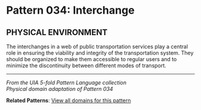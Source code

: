 # Pattern 034: Interchange

## PHYSICAL ENVIRONMENT

The interchanges in a web of public transportation services play a central role in ensuring the viability and integrity of the transportation system. They should be organized to make them accessible to regular users and to minimize the discontinuity between different modes of transport.

---

*From the UIA 5-fold Pattern Language collection*  
*Physical domain adaptation of Pattern 034*

**Related Patterns**: [View all domains for this pattern](../../UIA/md/T034%20Interchange.md)
